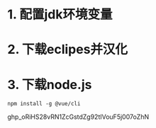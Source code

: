 # 1. 配置jdk环境变量

# 2. 下载eclipes并汉化

# 3. 下载node.js

~~~shell
npm install -g @vue/cli
~~~

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
